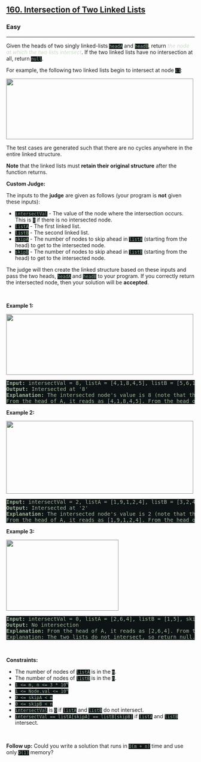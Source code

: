 <h2><a href="https://leetcode.com/problems/intersection-of-two-linked-lists/">160. Intersection of Two Linked Lists</a></h2><h3>Easy</h3><hr><div><p>Given the heads of two singly linked-lists <code style="background-color: rgb(14, 19, 22) !important; color: rgb(160, 185, 157) !important;">headA</code> and <code style="background-color: rgb(14, 19, 22) !important; color: rgb(160, 185, 157) !important;">headB</code>, return <em style="color: rgb(203, 218, 200) !important;">the node at which the two lists intersect</em>. If the two linked lists have no intersection at all, return <code style="background-color: rgb(14, 19, 22) !important; color: rgb(160, 185, 157) !important;">null</code>.</p>

<p>For example, the following two linked lists begin to intersect at node <code style="background-color: rgb(14, 19, 22) !important; color: rgb(160, 185, 157) !important;">c1</code>:</p>
<img alt="" src="https://assets.leetcode.com/uploads/2021/03/05/160_statement.png" style="width: 500px; height: 162px; filter: brightness(0.75);">
<p>The test cases are generated such that there are no cycles anywhere in the entire linked structure.</p>

<p><strong>Note</strong> that the linked lists must <strong>retain their original structure</strong> after the function returns.</p>

<p><strong>Custom Judge:</strong></p>

<p>The inputs to the <strong>judge</strong> are given as follows (your program is <strong>not</strong> given these inputs):</p>

<ul>
	<li><code style="background-color: rgb(14, 19, 22) !important; color: rgb(160, 185, 157) !important;">intersectVal</code> - The value of the node where the intersection occurs. This is <code style="background-color: rgb(14, 19, 22) !important; color: rgb(160, 185, 157) !important;">0</code> if there is no intersected node.</li>
	<li><code style="background-color: rgb(14, 19, 22) !important; color: rgb(160, 185, 157) !important;">listA</code> - The first linked list.</li>
	<li><code style="background-color: rgb(14, 19, 22) !important; color: rgb(160, 185, 157) !important;">listB</code> - The second linked list.</li>
	<li><code style="background-color: rgb(14, 19, 22) !important; color: rgb(160, 185, 157) !important;">skipA</code> - The number of nodes to skip ahead in <code style="background-color: rgb(14, 19, 22) !important; color: rgb(160, 185, 157) !important;">listA</code> (starting from the head) to get to the intersected node.</li>
	<li><code style="background-color: rgb(14, 19, 22) !important; color: rgb(160, 185, 157) !important;">skipB</code> - The number of nodes to skip ahead in <code style="background-color: rgb(14, 19, 22) !important; color: rgb(160, 185, 157) !important;">listB</code> (starting from the head) to get to the intersected node.</li>
</ul>

<p>The judge will then create the linked structure based on these inputs and pass the two heads, <code style="background-color: rgb(14, 19, 22) !important; color: rgb(160, 185, 157) !important;">headA</code> and <code style="background-color: rgb(14, 19, 22) !important; color: rgb(160, 185, 157) !important;">headB</code>&nbsp;to your program. If you correctly return the intersected node, then your solution will be <strong>accepted</strong>.</p>

<p>&nbsp;</p>
<p><strong>Example 1:</strong></p>
<img alt="" src="https://assets.leetcode.com/uploads/2021/03/05/160_example_1_1.png" style="width: 500px; height: 162px; filter: brightness(0.75);">
<pre style="background-color: rgb(14, 19, 22) !important; color: rgb(160, 186, 156) !important;"><strong>Input:</strong> intersectVal = 8, listA = [4,1,8,4,5], listB = [5,6,1,8,4,5], skipA = 2, skipB = 3
<strong>Output:</strong> Intersected at '8'
<strong>Explanation:</strong> The intersected node's value is 8 (note that this must not be 0 if the two lists intersect).
From the head of A, it reads as [4,1,8,4,5]. From the head of B, it reads as [5,6,1,8,4,5]. There are 2 nodes before the intersected node in A; There are 3 nodes before the intersected node in B.
</pre>

<p><strong>Example 2:</strong></p>
<img alt="" src="https://assets.leetcode.com/uploads/2021/03/05/160_example_2.png" style="width: 500px; height: 194px; filter: brightness(0.75);">
<pre style="background-color: rgb(14, 19, 22) !important; color: rgb(160, 186, 156) !important;"><strong>Input:</strong> intersectVal = 2, listA = [1,9,1,2,4], listB = [3,2,4], skipA = 3, skipB = 1
<strong>Output:</strong> Intersected at '2'
<strong>Explanation:</strong> The intersected node's value is 2 (note that this must not be 0 if the two lists intersect).
From the head of A, it reads as [1,9,1,2,4]. From the head of B, it reads as [3,2,4]. There are 3 nodes before the intersected node in A; There are 1 node before the intersected node in B.
</pre>

<p><strong>Example 3:</strong></p>
<img alt="" src="https://assets.leetcode.com/uploads/2021/03/05/160_example_3.png" style="width: 300px; height: 189px; filter: brightness(0.75);">
<pre style="background-color: rgb(14, 19, 22) !important; color: rgb(160, 186, 156) !important;"><strong>Input:</strong> intersectVal = 0, listA = [2,6,4], listB = [1,5], skipA = 3, skipB = 2
<strong>Output:</strong> No intersection
<strong>Explanation:</strong> From the head of A, it reads as [2,6,4]. From the head of B, it reads as [1,5]. Since the two lists do not intersect, intersectVal must be 0, while skipA and skipB can be arbitrary values.
Explanation: The two lists do not intersect, so return null.
</pre>

<p>&nbsp;</p>
<p><strong>Constraints:</strong></p>

<ul>
	<li>The number of nodes of <code style="background-color: rgb(14, 19, 22) !important; color: rgb(160, 185, 157) !important;">listA</code> is in the <code style="background-color: rgb(14, 19, 22) !important; color: rgb(160, 185, 157) !important;">m</code>.</li>
	<li>The number of nodes of <code style="background-color: rgb(14, 19, 22) !important; color: rgb(160, 185, 157) !important;">listB</code> is in the <code style="background-color: rgb(14, 19, 22) !important; color: rgb(160, 185, 157) !important;">n</code>.</li>
	<li><code style="background-color: rgb(14, 19, 22) !important; color: rgb(160, 185, 157) !important;">1 &lt;= m, n &lt;= 3 * 10<sup>4</sup></code></li>
	<li><code style="background-color: rgb(14, 19, 22) !important; color: rgb(160, 185, 157) !important;">1 &lt;= Node.val &lt;= 10<sup>5</sup></code></li>
	<li><code style="background-color: rgb(14, 19, 22) !important; color: rgb(160, 185, 157) !important;">0 &lt;= skipA &lt;&nbsp;m</code></li>
	<li><code style="background-color: rgb(14, 19, 22) !important; color: rgb(160, 185, 157) !important;">0 &lt;= skipB &lt;&nbsp;n</code></li>
	<li><code style="background-color: rgb(14, 19, 22) !important; color: rgb(160, 185, 157) !important;">intersectVal</code> is <code style="background-color: rgb(14, 19, 22) !important; color: rgb(160, 185, 157) !important;">0</code> if <code style="background-color: rgb(14, 19, 22) !important; color: rgb(160, 185, 157) !important;">listA</code> and <code style="background-color: rgb(14, 19, 22) !important; color: rgb(160, 185, 157) !important;">listB</code> do not intersect.</li>
	<li><code style="background-color: rgb(14, 19, 22) !important; color: rgb(160, 185, 157) !important;">intersectVal == listA[skipA] == listB[skipB]</code> if <code style="background-color: rgb(14, 19, 22) !important; color: rgb(160, 185, 157) !important;">listA</code> and <code style="background-color: rgb(14, 19, 22) !important; color: rgb(160, 185, 157) !important;">listB</code> intersect.</li>
</ul>

<p>&nbsp;</p>
<strong>Follow up:</strong> Could you write a solution that runs in <code style="background-color: rgb(14, 19, 22) !important; color: rgb(160, 185, 157) !important;">O(m + n)</code> time and use only <code style="background-color: rgb(14, 19, 22) !important; color: rgb(160, 185, 157) !important;">O(1)</code> memory?</div>